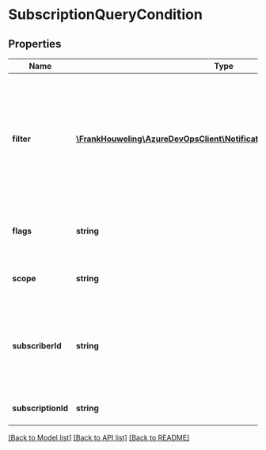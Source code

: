 # SubscriptionQueryCondition

## Properties
Name | Type | Description | Notes
------------ | ------------- | ------------- | -------------
**filter** | [**\FrankHouweling\AzureDevOpsClient\Notification\Model\ISubscriptionFilter**](ISubscriptionFilter.md) | Filter conditions that matching subscriptions must have. Typically only the filter&#39;s type and event type are used for matching. | [optional] 
**flags** | **string** | Flags to specify the the type subscriptions to query for. | [optional] 
**scope** | **string** | Scope that matching subscriptions must have. | [optional] 
**subscriberId** | **string** | ID of the subscriber (user or group) that matching subscriptions must be subscribed to. | [optional] 
**subscriptionId** | **string** | ID of the subscription to query for. | [optional] 

[[Back to Model list]](../README.md#documentation-for-models) [[Back to API list]](../README.md#documentation-for-api-endpoints) [[Back to README]](../README.md)


